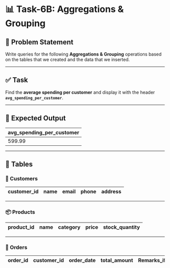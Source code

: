 # 📊 Task-6B: Aggregations & Grouping

## 📝 Problem Statement  
Write queries for the following **Aggregations & Grouping** operations based on the tables that we created and the data that we inserted.  

---

## ✅ Task  
Find the **average spending per customer** and display it with the header **`avg_spending_per_customer`**.  

---

## 🎯 Expected Output  

| avg_spending_per_customer |
|----------------------------|
| 599.99                     |

---

## 📂 Tables  

### 🧑 Customers  
| customer_id | name  | email | phone | address |
|-------------|-------|-------|-------|---------|

---

### 📦 Products  
| product_id | name | category | price | stock_quantity |
|------------|------|----------|-------|----------------|

---

### 🛒 Orders  
| order_id | customer_id | order_date | total_amount | Remarks_if_any |
|----------|-------------|------------|--------------|----------------|
